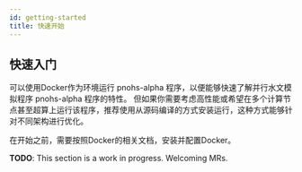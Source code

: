 ```yaml
---
id: getting-started
title: 快速开始
---
```


## 快速入门

可以使用Docker作为环境运行 pnohs-alpha 程序，以便能够快速了解并行水文模拟程序 pnohs-alpha 程序的特性。
但如果你需要考虑高性能或希望在多个计算节点甚至超算上运行该程序，推荐使用从源码编译的方式安装运行，这种方式能够针对不同架构进行优化。

在开始之前，需要按照Docker的相关文档，安装并配置Docker。

**TODO**: This section is a work in progress. Welcoming MRs.
